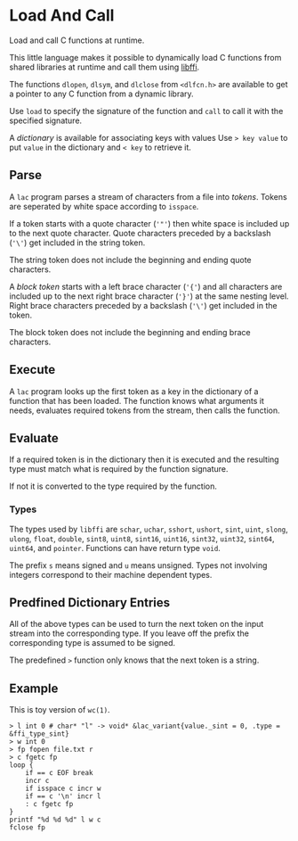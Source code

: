 # Load And Call

Load and call C functions at runtime.

This little language makes it possible to dynamically load C
functions from shared libraries at runtime and call them using
[libffi](https://github.com/libffi/libffi).

The functions `dlopen`, `dlsym`, and `dlclose` from `<dlfcn.h>` are
available to get a pointer to any C function from a dynamic library.

Use `load` to specify the signature of the function and `call` to call it
with the specified signature.

A _dictionary_ is available for associating keys with values
Use `> key value` to put `value` in the dictionary and `< key` to retrieve it.

## Parse

A `lac` program parses a stream of characters from a file into _tokens_.
Tokens are seperated by white space according to `isspace`.

If a token starts with a quote character (`'"'`) then white space is
included up to the next quote character. Quote characters 
preceded by a backslash (`'\'`) get included in the string token.

The string token does not include the beginning and ending quote characters.

A _block token_ starts with a left brace character (`'{'`) and all characters
are included up to the next right brace character (`'}'`) at the same nesting level.
Right brace characters preceded by a  backslash (`'\'`) get included in the token.

The block token does not include the beginning and ending brace characters.

## Execute

A `lac` program looks up the first token as a key
in the dictionary of a function that has been loaded. The function knows what
arguments it needs, evaluates required tokens from the stream, then calls
the function.

## Evaluate

If a required token is in the dictionary then it is executed and the resulting type
must match what is required by the function signature.

If not it is converted to the type required by the function.

### Types

The types used by `libffi` are `schar`, `uchar`, `sshort`, `ushort`, `sint`,
`uint`, `slong`, `ulong`, `float`, `double`, `sint8`, `uint8`,
`sint16`, `uint16`, `sint32`, `uint32`, `sint64`, `uint64`,
and `pointer`. Functions can have return type `void`.

The prefix `s` means signed and `u` means unsigned. Types not involving
integers correspond to their machine dependent types.

## Predfined Dictionary Entries

All of the above types can be used to turn the next token on the input stream
into the corresponding type. If you leave off the prefix the corresponding
type is assumed to be signed.

The predefined `>` function only knows that the next token is a string.

## Example

This is toy version of `wc(1)`.

```
> l int 0 # char* "l" -> void* &lac_variant{value._sint = 0, .type = &ffi_type_sint}
> w int 0
> fp fopen file.txt r
> c fgetc fp
loop {
	if == c EOF break
	incr c
	if isspace c incr w
	if == c '\n' incr l
	: c fgetc fp
}
printf "%d %d %d" l w c
fclose fp
```
